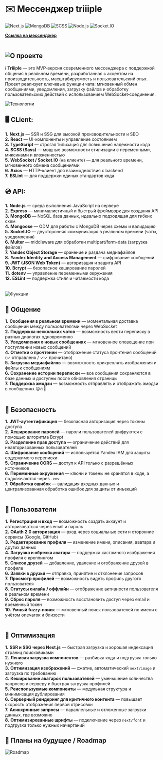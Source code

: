 # ✉️ Мессенджер triiiple
![Next.js](https://img.shields.io/badge/Frontend-Next.js-000?logo=next.js)
![MongoDB](https://img.shields.io/badge/Database-MongoDB-4EA94B?logo=mongodb&logoColor=white)
![SCSS](https://img.shields.io/badge/Style-SCSS-cc6699?logo=sass&logoColor=white)
![Node.js](https://img.shields.io/badge/Backend-Node.js-43853D?logo=node.js&logoColor=white)
![Socket.IO](https://img.shields.io/badge/Real--time-Socket.io-black?logo=socket.io&logoColor=white)

**[Ссылка на мессенджер](https://triiiple.ru)**
<br>
<br>
## ![О проекте](https://ucarecdn.com/e657af6a-b85e-4605-9492-1784123afd18/Frame8.svg)

ℹ️ **Triiiple** — это MVP‑версия современного мессенджера с поддержкой общения в реальном времени, разработанная с акцентом на производительность, масштабируемость и пользовательский опыт. Проект реализует ключевые функции чата: мгновенный обмен сообщениями, уведомления, загрузку файлов и обработку пользовательских действий с использованием WebSocket‑соединения.
<br>


![Технологии](https://ucarecdn.com/26f6e682-627a-4621-a34f-782fb2a58221/techs.svg)

 <h2>🖥️ CLient:</h2>

**1.** **Next.js** — SSR и SSG для высокой производительности и SEO <br> 
**2.** **React** — UI-компоненты и управление состоянием <br> 
**3.** **TypeScript** — строгая типизация для повышения надежности кода <br> 
**4.** **SCSS (Sass)** — мощные возможности стилизации с переменными, миксинами и вложенностью <br> 
**5.** **WebSocket / Socket.IO** (на клиенте) — для реального времени, мгновенного обмена сообщениями <br> 
**6.** **Axios** — HTTP-клиент для взаимодействия с backend <br>
**7.** **ESLint** — для поддержки единых стандартов кода <br>

<h2>💿 API:</h2>

**1.** **Node.js** — среда выполнения JavaScript на сервере <br>
**2.** **Express** — минималистичный и быстрый фреймворк для создания API <br>
**3.** **MongoDB** — NoSQL база данных, идеально подходящая для гибких схем <br>
**4.** **Mongoose** — ODM для работы с MongoDB через схемы и валидацию <br>
**5.** **Socket.IO** — двусторонняя коммуникация в реальном времени (чаты, уведомления) <br> 
**6.** **Multer** — middleware для обработки multipart/form-data (загрузка файлов) <br> 
**7.** **Yandex Object Storage** — хранение и раздача медиафайлов <br> 
**8.** **Yandex Identity and Access Management** — шифрование сообщений <br>
**9.** **JWT (JSON Web Token)** — авторизация и защита API <br>
**10.** **Bcrypt** — безопасное хеширование паролей <br>
**11.** **dotenv** — управление переменными окружения <br> 
**12.** **ESLint** — поддержка стиля и читаемости кода <br>
<br>
<br>
![Функции](https://ucarecdn.com/0c3976df-8311-48ee-8ce3-f234b3e9e7d2/funcs.svg)

<h2>📨 Общение</h2>

**1.** **Сообщения в реальном времени** — моментальная доставка сообщений между пользователями через WebSocket <br>
**2.** **Поддержка нескольких чатов** — возможность вести переписку в разных диалогах одновременно <br>
**3.** **Уведомления о новых сообщениях** — мгновенное оповещение при поступлении новых сообщений <br>
**4.** **Отметки о прочтении** — отображение статуса прочтения сообщений (✓ отправлено / ✓✓ прочитано) <br>
**5.** **Загрузка медиафайлов** — возможность прикреплять изображения и файлы к сообщениям <br>
**6.** **Сохранение истории переписки** — все сообщения сохраняются в базе данных и доступны после обновления страницы <br>
**7.** **Поддержка эмодзи** — возможность отправлять и отображать эмодзи в сообщениях 😊🔥🎉 <br>
<br>
<h2>🔐 Безопасность</h2>

**1.** **JWT-аутентификация** — безопасная авторизация через токены доступа <br>
**2.** **Хеширование паролей** — пароли пользователей шифруются с помощью алгоритма Bcrypt <br>
**3.** **Разделение прав доступа** — ограничение действий для неавторизованных пользователей <br>
**4.** **Шифрование сообщений** — используется Yandex IAM для защиты содержимого переписки <br>
**5.** **Ограничение CORS** — доступ к API только с разрешённых источников <br>
**6.** **Переменные окружения** — ключи и токены не хранятся в коде, а подключаются через `.env` <br>
**7.** **Обработка ошибок** — валидация входных данных и централизованная обработка ошибок для защиты от инъекций <br>
<br>
<h2>👤 Пользователи</h2>

**1.** **Регистрация и вход** — возможность создать аккаунт и авторизоваться через email и пароль <br>
**2.** **OAuth 2.0 авторизация** — вход через социальные сети и сторонние сервисы (Google, GitHub) <br>
**3.** **Редактирование профиля** — изменение имени, описания, аватара и других данных <br>
**4.** **Загрузка и обрезка аватара** — поддержка кастомного изображения профиля с кроппингом <br>
**5.** **Список друзей** — добавление, удаление и отображение друзей в профиле <br>
**6.** **Заявки в друзья** — отправка, принятие и отклонение запросов <br>
**7.** **Просмотр профилей** — возможность видеть профиль другого пользователя <br>
**8.** **Статусы онлайн / оффлайн** — отображение активности пользователя в реальном времени <br>
**9.** **Сброс пароля** — возможность восстановить доступ через email и временный токен <br>
**10.** **Умный fuzzy-поиск** — мгновенный поиск пользователей по имени с учётом опечаток и близости <br>
<br>
<h2>🚀 Оптимизация</h2>

**1.** **SSR и SSG через Next.js** — быстрая загрузка и хорошая индексация страниц поисковиками <br>
**2.** **Ленивая загрузка компонентов** — разбивка кода и подгрузка только нужного <br>
**3.** **Оптимизация изображений** — сжатие, автоматический `next/image` и загрузка по требованию <br>
**4.** **Кеширование аватарок пользователей** — уменьшение количества запросов к серверу и быстрая загрузка профилей <br>
**5.** **Реиспользуемые компоненты** — модульная структура и минимизация дублирования <br>
**6.** **Серверный рендеринг для критичного контента** — повышает скорость отображения первой отрисовки <br>
**7.** **Асинхронные запросы** — параллельные и отложенные загрузки данных, где возможно <br>
**8.** **Оптимизированные шрифты** — подключение через `next/font` и подгрузка только нужных начертаний <br>

## 🧿 Планы на будущее / Roadmap
![Roadmap](https://ucarecdn.com/8894c91f-726d-4da5-b185-633891ef8989/roadmap.svg)
